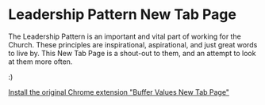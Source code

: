 # Leadership Pattern New Tab Page

The Leadership Pattern is an important and vital part of working for the Church.
These principles are inspirational, aspirational, and just great words to live by.
This New Tab Page is a shout-out to them, and an attempt to look at them more often.

:)


[Install the original Chrome extension "Buffer Values New Tab Page"](https://chrome.google.com/webstore/detail/buffer-values-new-tab-pag/cmecogbdcnpglcmmfpdaekcbnakkfolo)
